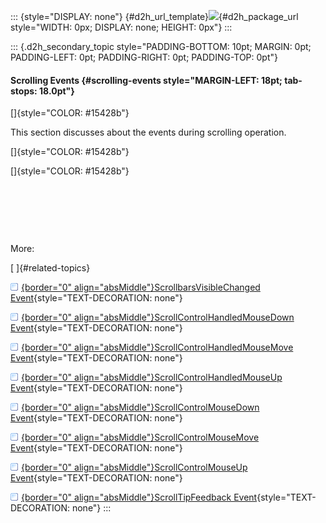 ::: {style="DISPLAY: none"}
[](ms-xhelp:///?Id=d2h_url_template){#d2h_url_template}![](!package_url!){#d2h_package_url style="WIDTH: 0px; DISPLAY: none; HEIGHT: 0px"}
:::

::: {.d2h_secondary_topic style="PADDING-BOTTOM: 10pt; MARGIN: 0pt; PADDING-LEFT: 0pt; PADDING-RIGHT: 0pt; PADDING-TOP: 0pt"}
#### Scrolling Events {#scrolling-events style="MARGIN-LEFT: 18pt; tab-stops: 18.0pt"}

[]{style="COLOR: #15428b"} 

This section discusses about the events during scrolling operation.

[]{style="COLOR: #15428b"} 

[]{style="COLOR: #15428b"} 

 

 

 

More:

[ ]{#related-topics}

[![](button.gif){border="0" align="absMiddle"}ScrollbarsVisibleChanged Event](ms-xhelp:///?Id=a3243ece-7d04-4fd8-9c66-17843bed6790){style="TEXT-DECORATION: none"}

[![](button.gif){border="0" align="absMiddle"}ScrollControlHandledMouseDown Event](ms-xhelp:///?Id=2859c966-3586-4f79-875f-af0622789f24){style="TEXT-DECORATION: none"}

[![](button.gif){border="0" align="absMiddle"}ScrollControlHandledMouseMove Event](ms-xhelp:///?Id=06083bc1-c2dc-49dc-92d8-06598669287f){style="TEXT-DECORATION: none"}

[![](button.gif){border="0" align="absMiddle"}ScrollControlHandledMouseUp Event](ms-xhelp:///?Id=d1471447-0a18-47ad-b1d6-8bf6020b576c){style="TEXT-DECORATION: none"}

[![](button.gif){border="0" align="absMiddle"}ScrollControlMouseDown Event](ms-xhelp:///?Id=00e81430-0896-4467-bdeb-f2512871fc7f){style="TEXT-DECORATION: none"}

[![](button.gif){border="0" align="absMiddle"}ScrollControlMouseMove Event](ms-xhelp:///?Id=eccb9a4f-fc03-4b0a-97ce-afa2b9e9ecfa){style="TEXT-DECORATION: none"}

[![](button.gif){border="0" align="absMiddle"}ScrollControlMouseUp Event](ms-xhelp:///?Id=51d8f91c-5e3d-4f07-b594-c5f93f898b26){style="TEXT-DECORATION: none"}

[![](button.gif){border="0" align="absMiddle"}ScrollTipFeedback Event](ms-xhelp:///?Id=efe8479d-6dfa-4d11-b7cd-88b759d14e4c){style="TEXT-DECORATION: none"}
:::
